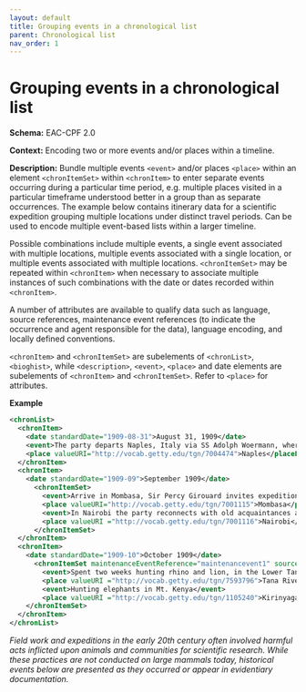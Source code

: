 ```yaml
---
layout: default
title: Grouping events in a chronological list
parent: Chronological list
nav_order: 1
---
```


# Grouping events in a chronological list

**Schema:**
EAC-CPF 2.0

**Context:** 
Encoding two or more events and/or places within a timeline.

**Description:** 
Bundle multiple events `<event>` and/or places `<place>` within an element `<chronItemSet>` within `<chronItem>` to enter separate events occurring during a particular time period, e.g. multiple places visited in a particular timeframe understood better in a group than as separate occurrences. The example below contains itinerary data for a scientific expedition grouping multiple locations under distinct travel periods. Can be used to encode multiple event-based lists within a larger timeline.

Possible combinations include multiple events, a single event associated with multiple locations, multiple events associated with a single location, or multiple events associated with multiple locations. `<chronItemSet>` may be repeated within `<chronItem>` when necessary to associate multiple instances of such combinations with the date or dates recorded within `<chronItem>`.

A number of attributes are available to qualify data such as language, source references, maintenance event references (to indicate the occurrence and agent responsible for the data), language encoding, and locally defined conventions.

`<chronItem>` and `<chronItemSet>` are subelements of `<chronList>`, `<bioghist>`, while `<description>`, `<event>`, `<place>` and date elements are subelements of `<chronItem>` and `<chronItemSet>`. Refer to `<place>` for attributes.

**Example**
```xml
<chronList>
  <chronItem>
    <date standardDate="1909-08-31">August 31, 1909</date>
    <event>The party departs Naples, Italy via SS Adolph Woermann, where they are introduced to Sir Percy Girouard, the new British East Africa governor</event>
    <place valueURI="http://vocab.getty.edu/tgn/7004474">Naples</placeEntry>
  </chronItem>
  <chronItem>
    <date standardDate="1909-09">September 1909</date>
      <chronItemSet>
        <event>Arrive in Mombasa, Sir Percy Girouard invites expedition party to travel by private rail to Nairobi</event>
        <place valueURI="http://vocab.getty.edu/tgn/7001115">Mombasa</place>
        <event>In Nairobi the party reconnects with old acquaintances and purchases supplies for the journey. </event>
        <place valueURI ="http://vocab.getty.edu/tgn/7001116">Nairobi</place>
      </chronItemSet>
  </chronItem>
  <chronItem>
    <date standardDate="1909-10">October 1909</date>
      <chronItemSet maintenanceEventReference="maintenancevent1" sourceReference="source1">
        <event>Spent two weeks hunting rhino and lion, in the Lower Tana River Valley, Delia Akeley procures a small monkey and names her J.T. Jr.</event>
        <place valueURI ="http://vocab.getty.edu/tgn/7593796">Tana River</place>
        <event>Hunting elephants in Mt. Kenya</event>
        <place valueURI ="http://vocab.getty.edu/tgn/1105240">Kirinyaga</place>
    </chronItemSet>
  </chronItem> 
</chronList>
```

_Field work and expeditions in the early 20th century often involved harmful acts inflicted upon animals and communities for scientific research. While these practices are not conducted on large mammals today, historical events below are presented as they occurred or appear in evidentiary documentation._

